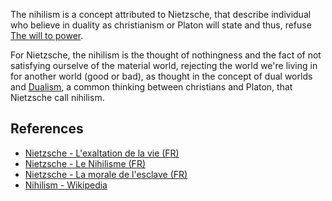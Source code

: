The nihilism is a concept attributed to Nietzsche, that describe individual who believe in duality as christianism or Platon will state and thus, refuse [The will to power](The%20will%20to%20power.md). 

For Nietzsche, the nihilism is the thought of nothingness and the fact of not satisfying ourselve of the material world, rejecting the world we're living in for another world (good or bad), as thought in the concept of dual worlds and [Dualism](Dualism.md), a common thinking between christians and Platon, that Nietzsche call nihilism. 

## References
- [Nietzsche - L'exaltation de la vie (FR)](https://www.youtube.com/watch?v=WeVVtxlg_oE)
- [Nietzsche - Le Nihilisme (FR)](https://www.youtube.com/watch?v=wRBWjwfiekc)
- [Nietzsche - La morale de l'esclave (FR)](https://www.youtube.com/watch?v=3bByU_IgvsY)
- [Nihilism - Wikipedia](https://en.wikipedia.org/wiki/Nihilism#Nietzsche)